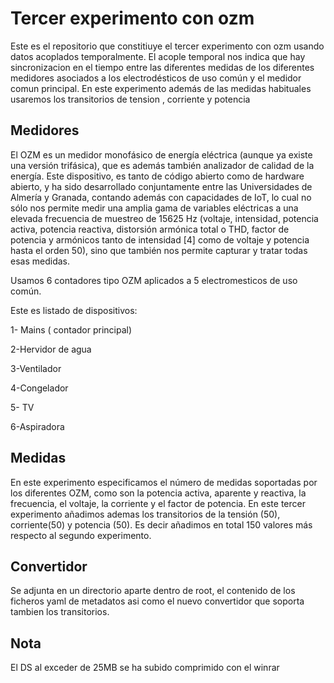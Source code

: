 # Tercer experimento con ozm
Este  es el repositorio que constitiuye el tercer experimento con ozm usando datos acoplados temporalmente. El acople temporal nos indica que  hay sincronizacion en el tiempo entre las diferentes medidas de los diferentes medidores asociados a los electrodésticos de uso común y el medidor comun principal. En este experimento además de las medidas habituales usaremos los transitorios de tension , corriente y potencia

## Medidores
El OZM es un medidor monofásico de energía eléctrica (aunque ya existe una versión trifásica), que es además también analizador de calidad de la energía. Este dispositivo, es tanto de código abierto como de hardware abierto, y ha sido desarrollado conjuntamente entre las Universidades de Almería y Granada, contando además con capacidades de IoT, lo cual no sólo nos permite medir una amplia gama de variables eléctricas a una elevada frecuencia de muestreo de 15625 Hz (voltaje, intensidad, potencia activa, potencia reactiva, distorsión armónica total o THD, factor de potencia y armónicos tanto de intensidad [4] como de voltaje y potencia hasta el orden 50), sino que también nos permite capturar y tratar todas esas medidas.

Usamos 6 contadores tipo OZM aplicados  a 5 electromesticos de uso común.

Este es listado de dispositivos:

1- Mains ( contador principal)

2-Hervidor de agua

3-Ventilador

4-Congelador

5- TV

6-Aspiradora



## Medidas

En este experimento especificamos el número de medidas soportadas por los diferentes OZM, como son la potencia activa, aparente y reactiva, la frecuencia, el voltaje, la corriente y el factor de potencia.
En  este tercer experimento añadimos ademas los transitorios de la tensión (50), corriente(50) y potencia (50). Es decir añadimos en total 150  valores más respecto al segundo experimento.

## Convertidor 

Se adjunta en un directorio aparte dentro de root, el contenido de los ficheros yaml de metadatos asi como el nuevo convertidor que soporta tambien los transitorios.


## Nota 
El DS al exceder de 25MB se ha subido comprimido con el winrar 
